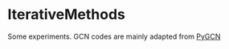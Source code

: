 # IterativeMethods
Some experiments.
GCN codes are mainly adapted from [PyGCN](https://github.com/tkipf/pygcn)
